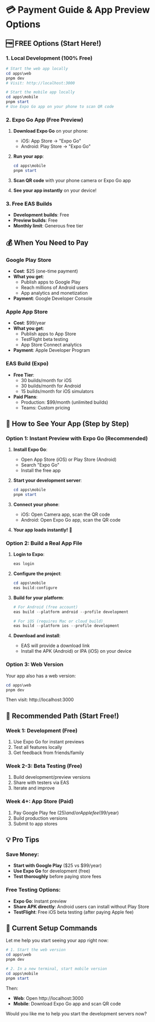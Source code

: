 # 💳 Payment Guide & App Preview Options

## 🆓 FREE Options (Start Here!)

### 1. Local Development (100% Free)
```powershell
# Start the web app locally
cd apps\web
pnpm dev
# Visit: http://localhost:3000

# Start the mobile app locally  
cd apps\mobile
pnpm start
# Use Expo Go app on your phone to scan QR code
```

### 2. Expo Go App (Free Preview)
1. **Download Expo Go** on your phone:
   - iOS: App Store → "Expo Go"
   - Android: Play Store → "Expo Go"

2. **Run your app**:
   ```powershell
   cd apps\mobile
   pnpm start
   ```

3. **Scan QR code** with your phone camera or Expo Go app
4. **See your app instantly** on your device!

### 3. Free EAS Builds
- **Development builds**: Free
- **Preview builds**: Free  
- **Monthly limit**: Generous free tier

## 💰 When You Need to Pay

### Google Play Store
- **Cost**: $25 (one-time payment)
- **What you get**: 
  - Publish apps to Google Play
  - Reach millions of Android users
  - App analytics and monetization
- **Payment**: Google Developer Console

### Apple App Store
- **Cost**: $99/year
- **What you get**:
  - Publish apps to App Store
  - TestFlight beta testing
  - App Store Connect analytics
- **Payment**: Apple Developer Program

### EAS Build (Expo)
- **Free Tier**: 
  - 30 builds/month for iOS
  - 30 builds/month for Android
  - 15 builds/month for iOS simulators
- **Paid Plans**: 
  - Production: $99/month (unlimited builds)
  - Teams: Custom pricing

## 📱 How to See Your App (Step by Step)

### Option 1: Instant Preview with Expo Go (Recommended)

1. **Install Expo Go**:
   - Open App Store (iOS) or Play Store (Android)
   - Search "Expo Go"
   - Install the free app

2. **Start your development server**:
   ```powershell
   cd apps\mobile
   pnpm start
   ```

3. **Connect your phone**:
   - iOS: Open Camera app, scan the QR code
   - Android: Open Expo Go app, scan the QR code

4. **Your app loads instantly!** 🎉

### Option 2: Build a Real App File

1. **Login to Expo**:
   ```powershell
   eas login
   ```

2. **Configure the project**:
   ```powershell
   cd apps\mobile
   eas build:configure
   ```

3. **Build for your platform**:
   ```powershell
   # For Android (free account)
   eas build --platform android --profile development
   
   # For iOS (requires Mac or cloud build)
   eas build --platform ios --profile development
   ```

4. **Download and install**:
   - EAS will provide a download link
   - Install the APK (Android) or IPA (iOS) on your device

### Option 3: Web Version

Your app also has a web version:

```powershell
cd apps\web
pnpm dev
```

Then visit: http://localhost:3000

## 🎯 Recommended Path (Start Free!)

### Week 1: Development (Free)
1. Use Expo Go for instant previews
2. Test all features locally
3. Get feedback from friends/family

### Week 2-3: Beta Testing (Free)
1. Build development/preview versions
2. Share with testers via EAS
3. Iterate and improve

### Week 4+: App Store (Paid)
1. Pay Google Play fee ($25) and/or Apple fee ($99/year)
2. Build production versions
3. Submit to app stores

## 💡 Pro Tips

### Save Money:
- **Start with Google Play** ($25 vs $99/year)
- **Use Expo Go** for development (free)
- **Test thoroughly** before paying store fees

### Free Testing Options:
- **Expo Go**: Instant preview
- **Share APK directly**: Android users can install without Play Store
- **TestFlight**: Free iOS beta testing (after paying Apple fee)

## 🔧 Current Setup Commands

Let me help you start seeing your app right now:

```powershell
# 1. Start the web version
cd apps\web
pnpm dev

# 2. In a new terminal, start mobile version
cd apps\mobile  
pnpm start
```

Then:
- **Web**: Open http://localhost:3000
- **Mobile**: Download Expo Go app and scan QR code

Would you like me to help you start the development servers now?